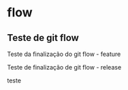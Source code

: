 # flow
## Teste de git flow

Teste da finalização do git flow - feature

Teste de finalização de git flow - release

teste